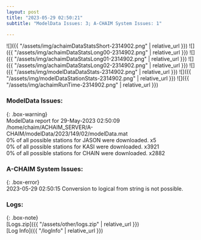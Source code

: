 ```yaml
---
layout: post
title: "2023-05-29 02:50:21"
subtitle: "ModelData Issues: 3; A-CHAIM System Issues: 1"

---
```


![]({{ "/assets/img/achaimDataStatsShort-2314902.png" | relative_url }})
![]({{ "/assets/img/achaimDataStatsLong00-2314902.png" | relative_url }})
![]({{ "/assets/img/achaimDataStatsLong01-2314902.png" | relative_url }})
![]({{ "/assets/img/achaimDataStatsLong02-2314902.png" | relative_url }})
![]({{ "/assets/img/modelDataDataStats-2314902.png" | relative_url }})
![]({{ "/assets/img/modelDataStationStats-2314902.png" | relative_url }})
![]({{ "/assets/img/achaimRunTime-2314902.png" | relative_url }})


### ModelData Issues:  
  
{: .box-warning}  
 ModelData report for 29-May-2023 02:50:09   
 /home/chaim/ACHAIM_SERVER/A-CHAIM/modelData/2023/149/02/modelData.mat   
 0% of all possible stations for JASON were downloaded. x5   
 0% of all possible stations for KASI were downloaded. x3921   
 0% of all possible stations for CHAIN were downloaded. x2882   
  
### A-CHAIM System Issues:  
  
{: .box-error}  
2023-05-29 02:50:15 Conversion to logical from string is not possible.  

### Logs:  
  
{: .box-note}  
[Logs.zip]({{ "/assets/other/logs.zip" | relative_url }})  
[Log Info]({{ "/logInfo" | relative_url }})  
